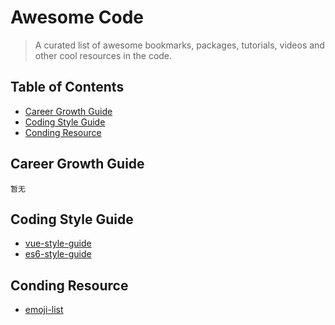 Awesome Code
============

> A curated list of awesome bookmarks, packages, tutorials, videos and other cool resources in the code.

Table of Contents
-----------------

-	[Career Growth Guide](#career-growth-guide)
-	[Coding Style Guide](#coding-growth-guide)
-   [Conding Resource](#coding-resource)

Career Growth Guide
-------------------
	暂无

Coding Style Guide
-------------------
-   [vue-style-guide](https://github.com/higrowth/awesome-code/blob/master/vue-style-guide.md)
-   [es6-style-guide](https://github.com/higrowth/awesome-code/blob/master/es6-style-guide.md)

Conding Resource
------------------
-	[emoji-list](https://github.com/higrowth/awesome-code/blob/master/emoji-list.md)
